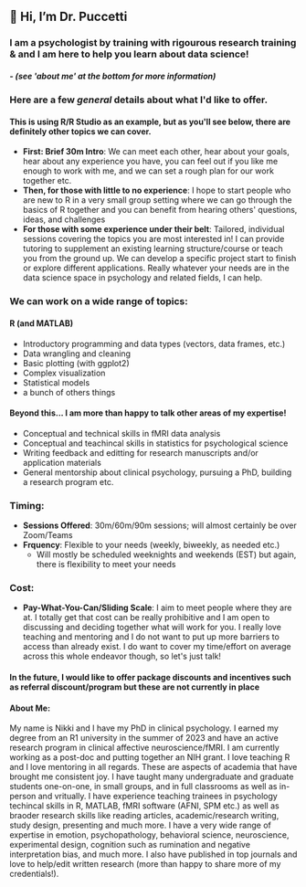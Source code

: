 ## 👋 Hi, I’m Dr. Puccetti

### I am a psychologist by training with rigourous research training & and I am here to help you learn about data science!
##### - (see 'about me' at the bottom for more information)

### Here are a few _general_ details about what I'd like to offer. 
#### This is using R/R Studio as an example, but as you'll see below, there are definitely other topics we can cover.
- **First: Brief 30m Intro**: We can meet each other, hear about your goals, hear about any experience you have, you can feel out if you like me enough to work with me, and we can set a rough plan for our work together etc.
- **Then, for those with little to no experience**: I hope to start people who are new to R in a very small group setting where we can go through the basics of R together and you can benefit from hearing others' questions, ideas, and challenges
- **For those with some experience under their belt**: Tailored, individual sessions covering the topics you are most interested in! I can provide tutoring to supplement an existing learning structure/course or teach you from the ground up. We can develop a specific project start to finish or explore different applications. Really whatever your needs are in the data science space in psychology and related fields, I can help.

### We can work on a wide range of topics:
#### **R (and MATLAB)**
-   Introductory programming and data types (vectors, data frames, etc.)
-   Data wrangling and cleaning
-   Basic plotting (with ggplot2)
-   Complex visualization
-   Statistical models
-   a bunch of others things
#### **Beyond this... I am more than happy to talk other areas of my expertise!**
-   Conceptual and technical skills in fMRI data analysis
-   Conceptual and teachincal skills in statistics for psychological science
-   Writing feedback and editting for research manuscripts and/or application materials
-   General mentorship about clinical psychology, pursuing a PhD, building a research program etc.
  
### Timing:
- **Sessions Offered**: 30m/60m/90m sessions; will almost certainly be over Zoom/Teams
- **Frquency**: Flexible to your needs (weekly, biweekly, as needed etc.) 
  - Will mostly be scheduled weeknights and weekends (EST) but again, there is flexibility to meet your needs
### Cost:
- **Pay-What-You-Can/Sliding Scale**: I aim to meet people where they are at. I totally get that cost can be really prohibitive and I am open to discussing and deciding together what will work for you. I really love teaching and mentoring and I do not want to put up more barriers to access than already exist. I do want to cover my time/effort on average across this whole endeavor though, so let's just talk! 
#### In the future, I would like to offer package discounts and incentives such as referral discount/program but these are not currently in place


#### About Me: 
My name is Nikki and I have my PhD in clinical psychology. I earned my degree from an R1 university in the summer of 2023 and have an active research program in clinical affective neuroscience/fMRI. I am currently working as a post-doc and putting together an NIH grant. 
I love teaching R and I love mentoring in all regards. These are aspects of academia that have brought me consistent joy. I have taught many undergraduate and graduate students one-on-one, in small groups, and in full classrooms as well as in-person and vritually. I have experience teaching trainees in psychology techincal skills in R, MATLAB, fMRI software (AFNI, SPM etc.) as well as braoder research skills like reading articles, academic/research writing, study design, presenting and much more. 
 I have a very wide range of expertise in emotion, psychopathology, behavioral science, neuroscience, experimental design, cognition such as rumination and negative interpretation bias, and much more. I also have published in top journals and love to help/edit written research (more than happy to share more of my credentials!).


<!---
drpuccetti/drpuccetti is a ✨ special ✨ repository because its `README.md` (this file) appears on your GitHub profile.
You can click the Preview link to take a look at your changes.
--->
